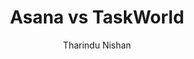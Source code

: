 ---
is_programmatic_layout_6: true
draft: false
title: "Asana vs TaskWorld"
snippet: "Asana vs TaskWorld"
image:
  src: /images/pseo/asana-vs-taskworld.png
  alt: "marketing, task management, resource management, productivity"
publishDate: 2024-12-18
category: ""
author: "Tharindu Nishan"
tags:
  - "Marketing"
  - "Tips"
  - "Productivity"
  - "Team"
tools:
  Asana:
    sub_title: "Simplifying Team Collaboration"
    main_content: "Asana is known for its intuitive interface and straightforward approach to task management. It's perfect for teams looking for a tool that prioritizes simplicity without sacrificing essential project-tracking features. From creating task boards to assigning deadlines, Asana shines in its ability to keep projects moving seamlessly. However, some users find its features limiting when it comes to advanced customization or scalability for larger, more complex workflows."
    features: ["Visual project views, including timelines, boards, and calendars.", "Simple task assignment with due dates and priority levels.", "Integration with tools like Slack, Google Workspace, and Microsoft Teams.", "Easy-to-use mobile app for project updates on the go."]
    analytics_rate: "⭐⭐⭐⭐⭐"
    analytics_review: "Clear and effective"
    customization_rate: "⭐⭐⭐"
    customization_review: "Basic customization"
    collaboration_features_rate: "⭐⭐⭐⭐"
    collaboration_features_review: "Strong collaboration tools"
    self_hosted: false
    open_source: false
    pricing: "Free & Paid plans"
  TaskWorld:
    sub_title: "Streamlined Task Management"
    main_content: "TaskWorld focuses on providing a clean and organized workspace for teams to manage their tasks efficiently. It offers a variety of tools for tracking progress and performance, making it suitable for teams that need to monitor their productivity closely. While it excels in task management and reporting, some users may find its user interface less intuitive compared to Asana."
    features: ["Task boards with drag-and-drop functionality.", "Performance tracking and reporting features.", "Integration with various third-party tools.", "User-friendly mobile app for on-the-go access."]
    analytics_rate: "⭐⭐⭐⭐"
    analytics_review: "Effective reporting tools"
    customization_rate: "⭐⭐⭐⭐"
    customization_review: "Moderate customization options"
    collaboration_features_rate: "⭐⭐⭐⭐"
    collaboration_features_review: "Good collaboration features"
    self_hosted: false
    open_source: false
    pricing: "Free & Paid plans"
description: Discover the best project management tools for your business. Compare Asana, TaskWorld, and Worklenz to find the perfect fit for your team's needs.
related: [asana-vs-zenkit, asana-vs-flow, asana-vs-workzone, asana-vs-freedcamp]
---